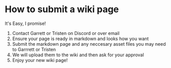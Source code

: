 # __How to submit a wiki page__

It's Easy, I promise!
1. Contact Garrett or Tristen on Discord or over email
2. Ensure your page is ready in markdown and looks how you want
3. Submit the markdown page and any neccesary asset files you may need to Garrrett or Tristen
4. We will upload them to the wiki and then ask for your approval
5. Enjoy your new wiki page!

